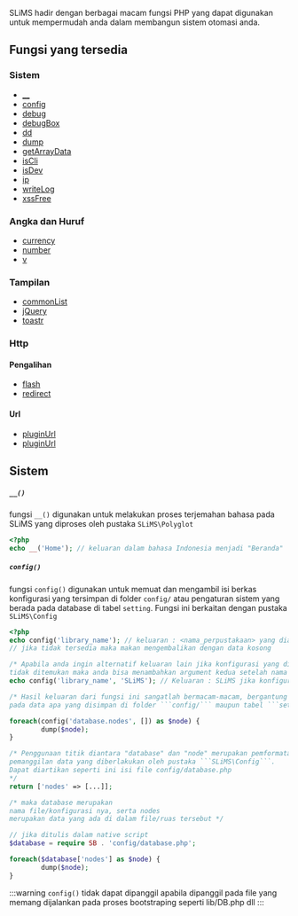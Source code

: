 SLiMS hadir dengan berbagai macam fungsi PHP yang dapat digunakan untuk mempermudah anda dalam membangun sistem otomasi anda.

## Fungsi yang tersedia

### Sistem
* [__](#__)
* [config](#config)
* [debug](#debug)
* [debugBox](#debugBox)
* [dd](#dd)
* [dump](#dump)
* [getArrayData](#getArrayData)
* [isCli](#isCli)
* [isDev](#isDev)
* [ip](#ip)
* [writeLog](#writeLog)
* [xssFree](#writeLog)
### Angka dan Huruf
* [currency](#currency)
* [number](#number)
* [v](#v)
### Tampilan
* [commonList](#commonList)
* [jQuery](#jQuery)
* [toastr](#toastr)
### Http
#### Pengalihan
* [flash](#flash)
* [redirect](#redirect)
#### Url
* [pluginUrl](#pluginUrl)
* [pluginUrl](#pluginUrl)

## Sistem
##### ```__()```
fungsi ```__()``` digunakan untuk melakukan proses terjemahan bahasa pada SLiMS yang diproses oleh pustaka ```SLiMS\Polyglot```
```php
<?php
echo __('Home'); // keluaran dalam bahasa Indonesia menjadi "Beranda"
```
##### ```config()```
fungsi ```config()``` digunakan untuk memuat dan mengambil isi berkas konfigurasi yang tersimpan di folder ```config/``` atau pengaturan sistem yang berada  pada database di tabel ```setting```. Fungsi ini berkaitan dengan pustaka ```SLiMS\Config```
```php
<?php
echo config('library_name'); // keluaran : <nama_perpustakaan> yang diatur pada modul sistem.
// jika tidak tersedia maka makan mengembalikan dengan data kosong

/* Apabila anda ingin alternatif keluaran lain jika konfigurasi yang dicari 
tidak ditemukan maka anda bisa menambahkan argument kedua setelah nama konfigurasi.*/
echo config('library_name', 'SLiMS'); // Keluaran : SLiMS jika konfigurasi library_name tidak ada

/* Hasil keluaran dari fungsi ini sangatlah bermacam-macam, bergantung 
pada data apa yang disimpan di folder ```config/``` maupun tabel ```setting``` */

foreach(config('database.nodes', []) as $node) {
        dump($node);
}

/* Penggunaan titik diantara "database" dan "node" merupakan pemformataan 
pemanggilan data yang diberlakukan oleh pustaka ```SLiMS\Config```. 
Dapat diartikan seperti ini isi file config/database.php
*/
return ['nodes' => [...]];

/* maka database merupakan 
nama file/konfigurasi nya, serta nodes
merupakan data yang ada di dalam file/ruas tersebut */

// jika ditulis dalam native script
$database = require SB . 'config/database.php';

foreach($database['nodes'] as $node) {
        dump($node);
}
```
:::warning
```config()``` tidak dapat dipanggil apabila dipanggil pada file yang memang dijalankan pada proses bootstraping seperti lib/DB.php dll
:::